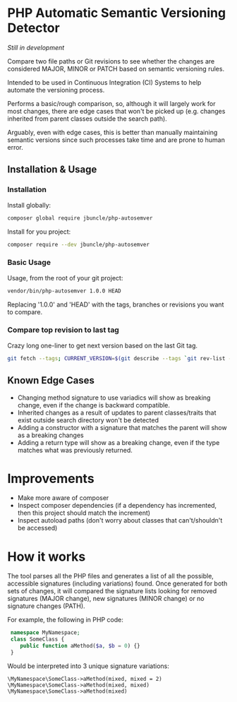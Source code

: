 # PHP Automatic Semantic Versioning Detector

*Still in development*

Compare two file paths or Git revisions to see whether the changes are considered
MAJOR, MINOR or PATCH based on semantic versioning rules.

Intended to be used in Continuous Integration (CI) Systems to help automate the versioning process.

Performs a basic/rough comparison, so, although it will largely work for most changes,
there are edge cases that won't be picked up (e.g. changes inherited from parent classes outside the search path).

Arguably, even with edge cases, this is better than manually maintaining semantic versions
since such processes take time and are prone to human error.

## Installation & Usage

### Installation
Install globally: 
```bash 
composer global require jbuncle/php-autosemver
```

Install for you project:
```bash 
composer require --dev jbuncle/php-autosemver
```
### Basic Usage

Usage, from the root of your git project:
```bash
vendor/bin/php-autosemver 1.0.0 HEAD
```
Replacing '1.0.0' and 'HEAD' with the tags, branches or revisions you want to compare.

### Compare top revision to last tag

Crazy long one-liner to get next version based on the last Git tag.

```bash
git fetch --tags; CURRENT_VERSION=$(git describe --tags `git rev-list --tags --max-count=1`); INC=$(vendor/bin/php-autosemver $CURRENT_VERSION); vendor/bin/composer-version --inc $CURRENT_VERSION $INC
```

## Known Edge Cases
* Changing method signature to use variadics will show as breaking change, even if the change is backward compatible.
* Inherited changes as a result of updates to parent classes/traits that exist outside search directory won't be detected
* Adding a constructor with a signature that matches the parent will show as a breaking changes
* Adding a return type will show as a breaking change, even if the type matches what was previously returned.

# Improvements
* Make more aware of composer
 * Inspect composer dependencies (if a dependency has incremented, then this project should match the increment)
 * Inspect autoload paths (don't worry about classes that can't/shouldn't be accessed)

# How it works

The tool parses all the PHP files and generates a list of all the possible, accessible signatures (including variations)
found. Once generated for both sets of changes, it will compared the signature lists looking for 
removed signatures (MAJOR change), new signatures (MINOR change) or no signature changes (PATH).

For example, the following in PHP code:

```php
 namespace MyNamespace;
 class SomeClass {
    public function aMethod($a, $b = 0) {}
 }
```

Would be interpreted into 3 unique signature variations:

```
\MyNamespace\SomeClass->aMethod(mixed, mixed = 2)
\MyNamespace\SomeClass->aMethod(mixed, mixed)
\MyNamespace\SomeClass->aMethod(mixed)
```

